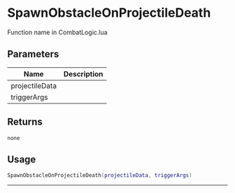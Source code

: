 # SpawnObstacleOnProjectileDeath

Function name in CombatLogic.lua

## Parameters

| Name           | Description |
| -------------- | ----------- |
| projectileData |             |
| triggerArgs    |             |

## Returns

`none`

## Usage

```lua
SpawnObstacleOnProjectileDeath(projectileData, triggerArgs)
```

---
